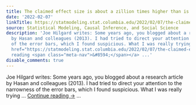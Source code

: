```yaml
---
title: The claimed effect size is about a zillion times higher than is plausible.
date: '2022-02-07'
linkTitle: https://statmodeling.stat.columbia.edu/2022/02/07/the-claimed-effect-size-is-about-a-zillion-times-higher-than-is-plausible/
source: Statistical Modeling, Causal Inference, and Social Science
description: 'Joe Hilgard writes: Some years ago, you blogged about a research article
  by Hasan and colleagues (2013). I had tried to direct your attention to the narrowness
  of the error bars, which I found suspicious. What I was really trying &#8230; <a
  href="https://statmodeling.stat.columbia.edu/2022/02/07/the-claimed-effect-size-is-about-a-zillion-times-higher-than-is-plausible/">Continue
  reading <span class="meta-nav">&#8594;</span></a> ...'
disable_comments: true
---
```

Joe Hilgard writes: Some years ago, you blogged about a research article by Hasan and colleagues (2013). I had tried to direct your attention to the narrowness of the error bars, which I found suspicious. What I was really trying &#8230; <a href="https://statmodeling.stat.columbia.edu/2022/02/07/the-claimed-effect-size-is-about-a-zillion-times-higher-than-is-plausible/">Continue reading <span class="meta-nav">&#8594;</span></a> ...